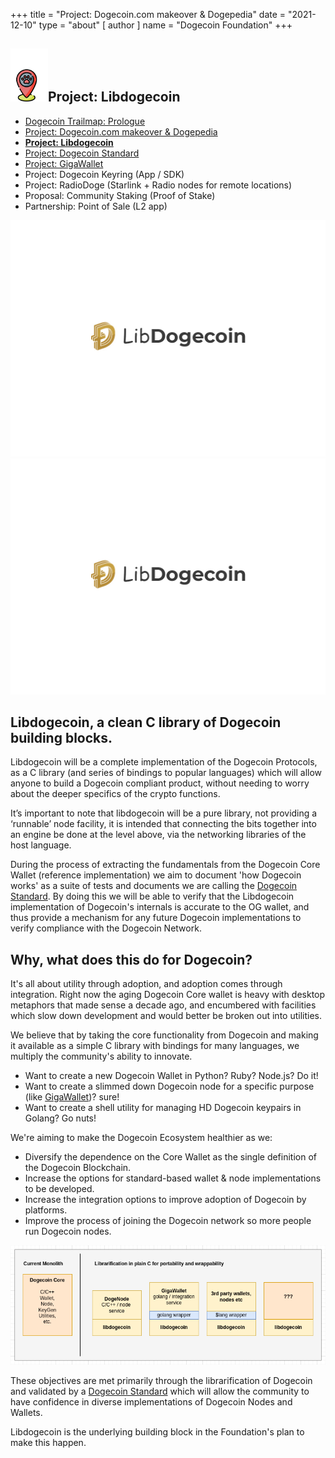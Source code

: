 +++
title = "Project: Dogecoin.com makeover & Dogepedia"
date = "2021-12-10"
type = "about"
[ author ]
name = "Dogecoin Foundation"
+++

<section class="presentation">
<div class="left">

<div class="title">


 ## <img width="60px" style='display: inline;' src="/marker.png"/>Project: Libdogecoin 

<div class="underline"></div>
</div>

<div class="description">
 
* [Dogecoin Trailmap: Prologue](/trailmap/prologue/) 
* [Project: Dogecoin.com makeover & Dogepedia](/trailmap/website/)
* [**Project: Libdogecoin**](/trailmap/libdogecoin/)
* [Project: Dogecoin Standard](/trailmap/standard/)
* [Project: GigaWallet](/trailmap/gigawallet/)
* Project: Dogecoin Keyring (App / SDK)
* Project: RadioDoge (Starlink + Radio nodes for remote locations)
* Proposal: Community Staking (Proof of Stake)
* Partnership: Point of Sale (L2 app) 
</div>

</div>

<div class="right">
<img class="dogegoin-light" src="/logo-libdogecoin.jpg" alt="Dogecoin logo">
<img class="dogegoin-dark" src="/logo-libdogecoin.jpg" alt="Dogecoin logo">
</div>


</section>

<section class='board'>

## Libdogecoin, a clean C library of Dogecoin building blocks.

Libdogecoin will be a complete implementation of the Dogecoin Protocols, 
as a C library (and series of bindings to popular languages) which will 
allow anyone to build a Dogecoin compliant product, without needing to 
worry about the deeper specifics of the crypto functions.  

It’s important to note that libdogecoin will be a pure library, not 
providing a ‘runnable’ node facility, it is intended that connecting 
the bits together into an engine be done at the level above, via the 
networking libraries of the host language.  

During the process of extracting the fundamentals from the Dogecoin Core
Wallet (reference implementation) we aim to document 'how Dogecoin works' 
as a suite of tests and documents we are calling the [Dogecoin Standard](/trailmap/standard).
By doing this we will be able to verify that the Libdogecoin implementation
of Dogecoin's internals is accurate to the OG wallet, and thus provide 
a mechanism for any future Dogecoin implementations to verify compliance
with the Dogecoin Network.

## Why, what does this do for Dogecoin?

It's all about utility through adoption, and adoption comes through integration. 
Right now the aging Dogecoin Core wallet is heavy with desktop metaphors that
made sense a decade ago, and encumbered with facilities which slow down development
and would better be broken out into utilities. 

We believe that by taking the core functionality from Dogecoin and making it
available as a simple C library with bindings for many languages, we multiply
the community's ability to innovate. 

* Want to create a new Dogecoin Wallet in Python? Ruby? Node.js? Do it!
* Want to create a slimmed down Dogecoin node for a specific purpose (like [GigaWallet](/trailmap/gigawallet))? sure!
* Want to create a shell utility for managing HD Dogecoin keypairs in Golang? Go nuts! 

We're aiming to make the Dogecoin Ecosystem healthier as we:

* Diversify the dependence on the Core Wallet as the single definition of the Dogecoin Blockchain. 
* Increase the options for standard-based wallet & node implementations to be developed. 
* Increase the integration options to improve adoption of Dogecoin by platforms. 
* Improve the process of joining the Dogecoin network so more people run Dogecoin nodes. 

<img class='center' src="/libdogecoin-purpose.png">

These objectives are met primarily through the librarification of Dogecoin and validated by a 
[Dogecoin Standard](/trialmap/standard) which will allow the community to have confidence in 
diverse implementations of Dogecoin Nodes and Wallets.   

Libdogecoin is the underlying building block in the Foundation's plan to make this happen.

</section>
